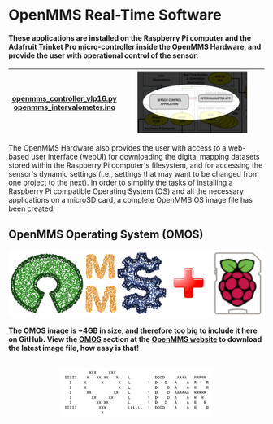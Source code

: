 <h1>OpenMMS Real-Time Software</h1>
<h4>These applications are installed on the Raspberry Pi computer and the Adafruit Trinket Pro micro-controller inside the OpenMMS Hardware, and provide the user with operational control of the sensor.</h4>


| <a href="./openmms_controller_vlp16.py">openmms_controller_vlp16.py</a> <br> <a href="./openmms_intervalometer.ino">openmms_intervalometer.ino</a> | <img width="80%" src="../images/real_time_apps.jpg"> |
|-------------|-------------|

<p>The OpenMMS Hardware also provides the user with access to a web-based user interface (webUI) for downloading the digital mapping datasets stored within the Raspberry Pi computer's filesystem, and for accessing the sensor's dynamic settings (i.e., settings that may want to be changed from one project to the next). In order to simplify the tasks of installing a Raspberry Pi compatible Operating System (OS) and all the necessary applications on a microSD card, a complete OpenMMS OS image file has been created.<br></p>
<h2>OpenMMS Operating System (OMOS)</h2>
<p align="center">
<img src="../images/openmms_os.png">
</p>
<p><b>The OMOS image is ~4GB in size, and therefore too big to include it here on GitHub. View the <a href="https://www.openmms.org/wp-content/uploads/html/openmms_software.html#openmms-operating-system-omos">OMOS</a> section at the <a href="https://www.openmms.org">OpenMMS website</a> to download the latest image file, how easy is that! </b></p>
<p align="center"><br>
<img width="60%" src="../images/i_heart_lidar.png">
</p>
